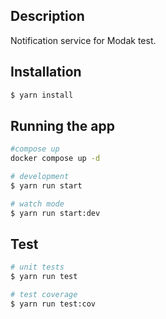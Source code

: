 ## Description

Notification service for Modak test.

## Installation

```bash
$ yarn install
```

## Running the app

```bash
#compose up
docker compose up -d

# development
$ yarn run start

# watch mode
$ yarn run start:dev
```

## Test

```bash
# unit tests
$ yarn run test

# test coverage
$ yarn run test:cov
```
